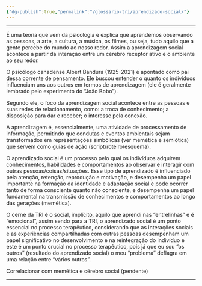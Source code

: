 ```yaml
---
{"dg-publish":true,"permalink":"/glossario-tri/aprendizado-social/"}
---
```



---

É uma teoria que vem da psicologia e explica que aprendemos observando as pessoas, a arte, a cultura, a música, os filmes, ou seja, tudo aquilo que a gente percebe do mundo ao nosso redor. Assim a aprendizagem social acontece a partir da interação entre um cérebro receptor ativo e o ambiente ao seu redor. 
 
O psicólogo canadense Albert Bandura (1925-2021) é apontado como pai dessa corrente de pensamento. Ele buscou entender o quanto os indivíduos influenciam uns aos outros em termos de aprendizagem (ele é geralmente lembrado pelo experimento do “João Bobo”).

Segundo ele, o foco da aprendizagem social acontece entre as pessoas e suas redes de relacionamento, como: a troca de conhecimento; a disposição para dar e receber; o interesse pela conexão.

A aprendizagem é, essencialmente, uma atividade de processamento de informação, permitindo que condutas e eventos ambientais sejam transformados em representações simbólicas (ver memética e semiótica) que servem como guias de ação (script/roteiro/esquema).

O aprendizado social é um processo pelo qual os indivíduos adquirem conhecimentos, habilidades e comportamentos ao observar e interagir com outras pessoas/coisas/situações. Esse tipo de aprendizado é influenciado pela atenção, retenção, reprodução e motivação, e desempenha um papel importante na formação da identidade e adaptação social e pode ocorrer tanto de forma consciente quanto não consciente, e desempenha um papel fundamental na transmissão de conhecimentos e comportamentos ao longo das gerações (memética).

O cerne da TRI é o social, implícito, aquilo que aprendi nas “entrelinhas” e é “emocional”, assim sendo para a TRI, o aprendizado social é um ponto essencial no processo terapêutico, considerando que as interações sociais e as experiências compartilhadas com outras pessoas desempenham um papel significativo no desenvolvimento e na reintegração do indivíduo e este é um ponto crucial no processo terapêutico, pois já que eu sou “os outros” (resultado do aprendizado social) o meu “problema” deflagra em uma relação entre “vários outros”.
 
Correlacionar com memética e cérebro social (pendente)


----



